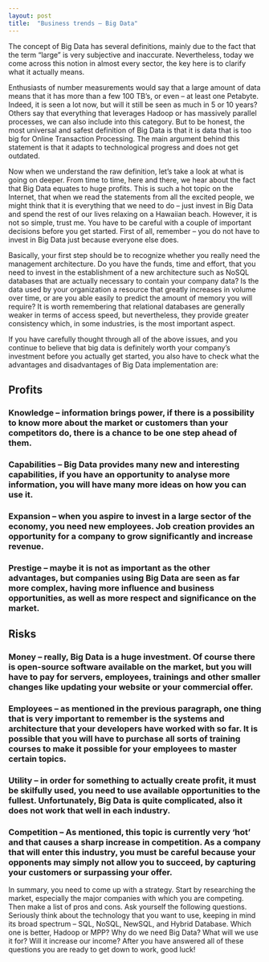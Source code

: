 ```yaml
---
layout: post
title:  "Business trends – Big Data"
---
```


The concept of Big Data has several definitions, mainly due to the fact that the term “large” is very subjective and inaccurate. Nevertheless, today we come across this notion in almost every sector, the key here is to clarify what it actually means.

Enthusiasts of number measurements would say that a large amount of data means that it has more than a few 100 TB’s, or even – at least one Petabyte. Indeed, it is seen a lot now, but will it still be seen as much in 5 or 10 years? Others say that everything that leverages Hadoop or has massively parallel processes, we can also include into this category. But to be honest, the most universal and safest definition of Big Data is that it is data that is too big for Online Transaction Processing. The main argument behind this statement is that it adapts to technological progress and does not get outdated.

Now when we understand the raw definition, let’s take a look at what is going on deeper. From time to time, here and there, we hear about the fact that Big Data equates to huge profits. This is such a hot topic on the Internet, that when we read the statements from all the excited people, we might think that it is everything that we need to do – just invest in Big Data and spend the rest of our lives relaxing on a Hawaiian beach. However, it is not so simple, trust me. You have to be careful with a couple of important decisions before you get started. First of all, remember – you do not have to invest in Big Data just because everyone else does.

Basically, your first step should be to recognize whether you really need the management architecture. Do you have the funds, time and effort, that you need to invest in the establishment of a new architecture such as NoSQL databases that are actually necessary to contain your company data? Is the data used by your organization a resource that greatly increases in volume over time, or are you able easily to predict the amount of memory you will require? It is worth remembering that relational databases are generally weaker in terms of access speed, but nevertheless, they provide greater consistency which, in some industries, is the most important aspect.

If you have carefully thought through all of the above issues, and you continue to believe that big data is definitely worth your company’s investment before you actually get started, you also have to check what the advantages and disadvantages of Big Data implementation are:

## Profits
### Knowledge – information brings power, if there is a possibility to know more about the market or customers than your competitors do, there is a chance to be one step ahead of them.

### Capabilities – Big Data provides many new and interesting capabilities, if you have an opportunity to analyse more information, you will have many more ideas on how you can use it.
 
### Expansion – when you aspire to invest in a large sector of the economy, you need new employees. Job creation provides an opportunity for a company to grow significantly and increase revenue.
 
### Prestige – maybe it is not as important as the other advantages, but companies using Big Data are seen as far more complex, having more influence and business opportunities, as well as more respect and significance on the market.

## Risks
### Money – really, Big Data is a huge investment. Of course there is open-source software available on the market, but you will have to pay for servers, employees, trainings and other smaller changes like updating your website or your commercial offer.

### Employees – as mentioned in the previous paragraph, one thing that is very important to remember is the systems and architecture that your developers have worked with so far. It is possible that you will have to purchase all sorts of training courses to make it possible for your employees to master certain topics.

### Utility – in order for something to actually create profit, it must be skilfully used, you need to use available opportunities to the fullest. Unfortunately, Big Data is quite complicated, also it does not work that well in each industry.
 
### Competition – As mentioned, this topic is currently very ‘hot’ and that causes a sharp increase in competition. As a company that will enter this industry, you must be careful because your opponents may simply not allow you to succeed, by capturing your customers or surpassing your offer.
 
In summary, you need to come up with a strategy. Start by researching the market, especially the major companies with which you are competing. Then make a list of pros and cons. Ask yourself the following questions. Seriously think about the technology that you want to use, keeping in mind its broad spectrum – SQL, NoSQL, NewSQL, and Hybrid Database. Which one is better, Hadoop or MPP? Why do we need Big Data? What will we use it for? Will it increase our income? After you have answered all of these questions you are ready to get down to work, good luck!
